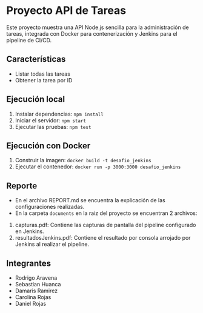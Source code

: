 # Proyecto API de Tareas

Este proyecto muestra una API Node.js sencilla para la administración de tareas, integrada con Docker para contenerización y Jenkins para el pipeline de CI/CD.

## Características

- Listar todas las tareas
- Obtener la tarea por ID

## Ejecución local

1. Instalar dependencias: `npm install`
2. Iniciar el servidor: `npm start`
3. Ejecutar las pruebas: `npm test`

## Ejecución con Docker

1. Construir la imagen: `docker build -t desafio_jenkins`
2. Ejecutar el contenedor: `docker run -p 3000:3000 desafio_jenkins`

## Reporte
- En el archivo REPORT.md se encuentra la explicación de las configuraciones realizadas.
- En la carpeta `documents` en la raiz del proyecto se encuentran 2 archivos:
1. capturas.pdf: Contiene las capturas de pantalla del pipeline configurado en Jenkins.
2. resultadosJenkins.pdf: Contiene el resultado por consola arrojado por Jenkins al realizar el pipeline.

## Integrantes
- Rodrigo Aravena
- Sebastian Huanca
- Damaris Ramirez
- Carolina Rojas
- Daniel Rojas